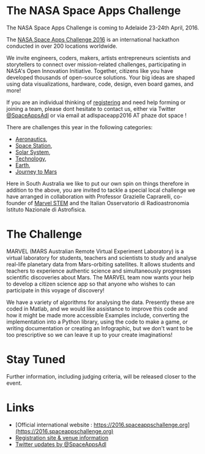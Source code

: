 # The NASA Space Apps Challenge

The NASA Space Apps Challenge is coming to Adelaide 23-24th April, 2016.

The [NASA Space Apps Challenge 2016](https://2016.spaceappschallenge.org) is an international hackathon conducted in over 200 locations worldwide.

We invite engineers, coders, makers, artists entrepreneurs scientists and storytellers to connect over mission-related challenges, participating in NASA's Open Innovation Initiative. Together, citizens like you have developed thousands of open-source solutions. Your big ideas are shaped using data visualizations, hardware, code, design, even board games, and more!

If you are an individual thinking of [registering](https://2016.spaceappschallenge.org/locations/adelaide-australia) and need help forming or joining a team, please dont hesitate to contact us, either via Twitter [@SpaceAppsAdl](https://twitter.com/SpaceAppsAdl) or via email at adlspaceapp2016 AT phaze dot space !
   
There are challenges this year in the following categories:
* [Aeronautics](https://2016.spaceappschallenge.org/challenges/aero),
* [Space Station](https://2016.spaceappschallenge.org/challenges/space-station),
* [Solar System](https://2016.spaceappschallenge.org/challenges/solar-system),
* [Technology](https://2016.spaceappschallenge.org/challenges/tech),
* [Earth](https://2016.spaceappschallenge.org/challenges/earth),
* [Journey to Mars](https://2016.spaceappschallenge.org/challenges/mars)

Here in South Australia we like to put our own spin on things therefore in addition to the above, you are invited to tackle a special local challenge we have arranged in collaboration with Professor Grazielle Caprarelli, co-founder of [Marvel STEM](http://www.marvelstem.org/) and the Italian Osservatorio di Radioastronomia Istituto Nazionale di Astrofisica.

# The Challenge

MARVEL (MARS Australian Remote Virtual Experiment Laboratory) is a virtual laboratory for students, teachers and scientists to study and analyse real-life planetary data from Mars-orbiting satellites. It allows students and teachers to experience authentic science and simultaneously progresses scientific discoveries about Mars. The MARVEL team now wants your help to develop a citizen science app so that anyone who wishes to can participate in this voyage of discovery!  

We have a variety of algorithms for analysing the data. Presently these are coded in Matlab, and we would like assistance to improve this code and how it might be made more accessible  Examples include, converting the implementation into a Python library, using the code to make a game, or writing documentation or creating an Infographic, but we don't want to be too prescriptive so we can leave it up to your create imaginations!

# Stay Tuned

Further information, including judging criteria, will be released closer to the event.


# Links

* [Official international website : https://2016.spaceappschallenge.org](https://2016.spaceappschallenge.org)
* [Registration site & venue information](https://2016.spaceappschallenge.org/locations/adelaide-australia)
* [Twitter updates by @SpaceAppsAdl](https://twitter.com/SpaceAppsAdl)
